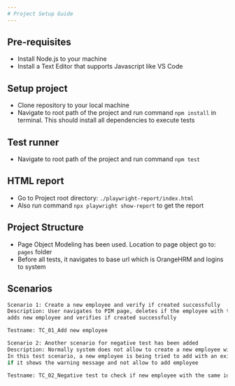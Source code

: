```yaml
---
# Project Setup Guide
---
```


## Pre-requisites
* Install Node.js to your machine
* Install a Text Editor that supports Javascript like VS Code

## Setup project
* Clone repository to your local machine
* Navigate to root path of the project and run command `npm install` in terminal. This should install all dependencies to execute tests

## Test runner
* Navigate to root path of the project and run command `npm test`

## HTML report
* Go to Project root directory: `./playwright-report/index.html`
* Also run command `npx playwright show-report` to get the report

## Project Structure
* Page Object Modeling has been used. Location to page object go to: `pages` folder
* Before all tests, it navigates to base url which is OrangeHRM and logins to system

## Scenarios

```bash
Scenario 1: Create a new employee and verify if created successfully
Description: User navigates to PIM page, deletes if the employee with the same name has already been created
adds new employee and verifies if created successfully

Testname: TC_01_Add new employee
```

```bash
Scenario 2: Another scenario for negative test has been added
Description: Normally system does not allow to create a new employee with an existing employee id
In this test scenario, a new employee is being tried to add with an existing employee id and checked
if it shows the warning message and not allow to add employee

Testname: TC_02_Negative test to check if new employee with the same id can not be created
```